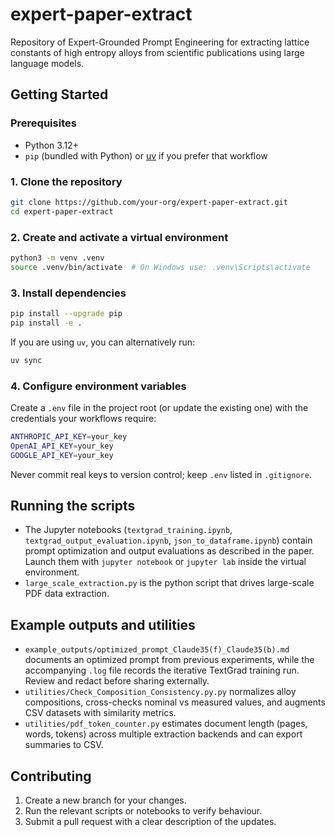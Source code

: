 # expert-paper-extract

Repository of Expert-Grounded Prompt Engineering for extracting lattice constants of high entropy alloys from scientific publications using large language models.

## Getting Started

### Prerequisites

- Python 3.12+
- `pip` (bundled with Python) or [uv](https://docs.astral.sh/uv/) if you prefer that workflow

### 1. Clone the repository

```bash
git clone https://github.com/your-org/expert-paper-extract.git
cd expert-paper-extract
```

### 2. Create and activate a virtual environment

```bash
python3 -m venv .venv
source .venv/bin/activate  # On Windows use: .venv\Scripts\activate
```

### 3. Install dependencies

```bash
pip install --upgrade pip
pip install -e .
```

If you are using `uv`, you can alternatively run:

```bash
uv sync
```

### 4. Configure environment variables

Create a `.env` file in the project root (or update the existing one) with the credentials your workflows require:

```bash
ANTHROPIC_API_KEY=your_key
OpenAI_API_KEY=your_key
GOOGLE_API_KEY=your_key
```

Never commit real keys to version control; keep `.env` listed in `.gitignore`.

## Running the scripts

- The Jupyter notebooks (`textgrad_training.ipynb`, `textgrad_output_evaluation.ipynb`, `json_to_dataframe.ipynb`) contain prompt optimization and output evaluations as described in the paper. Launch them with `jupyter notebook` or `jupyter lab` inside the virtual environment.
- `large_scale_extraction.py` is the python script that drives large-scale PDF data extraction.

## Example outputs and utilities

- `example_outputs/optimized_prompt_Claude35(f)_Claude35(b).md` documents an optimized prompt from previous experiments, while the accompanying `.log` file records the iterative TextGrad training run. Review and redact before sharing externally.
- `utilities/Check_Composition_Consistency.py.py` normalizes alloy compositions, cross-checks nominal vs measured values, and augments CSV datasets with similarity metrics.
- `utilities/pdf_token_counter.py` estimates document length (pages, words, tokens) across multiple extraction backends and can export summaries to CSV.

## Contributing

1. Create a new branch for your changes.
2. Run the relevant scripts or notebooks to verify behaviour.
3. Submit a pull request with a clear description of the updates.
